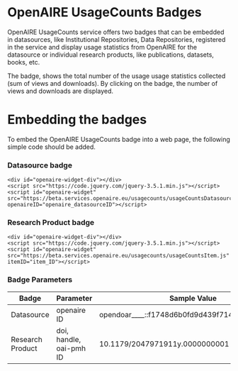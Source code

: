 # OpenAIRE UsageCounts Badges

OpenAIRE UsageCounts service offers two badges that can be embedded in datasources, like Institutional Repositories, Data Repositories, registered in the service and display usage statistics from OpenAIRE for the datasource or individual research products, like publications, datasets, books, etc.

The badge, shows the total number of the usage usage statistics collected (sum of views and downloads). By clicking on the badge, the number of views and downloads are displayed.

# Embedding the badges

To embed the OpenAIRE UsageCounts badge into a web page, the following simple code should be added.

### Datasource badge
```
<div id="openaire-widget-div"></div>
<script src="https://code.jquery.com/jquery-3.5.1.min.js"></script>
<script id="openaire-widget" src="https://beta.services.openaire.eu/usagecounts/usageCountsDatasource.js" openaireID="openaire_datasourceID"></script>
```

### Research Product badge
```
<div id="openaire-widget-div"></div>
<script src="https://code.jquery.com/jquery-3.5.1.min.js"></script>
<script id="openaire-widget" src="https://beta.services.openaire.eu/usagecounts/usageCountsItem.js" itemID="item_ID"></script>
```

### Badge Parameters

| Badge      | Parameter | Sample Value |
| ----------- | ----------- | -----------
| Datasource      | openaire ID       | opendoar____::f1748d6b0fd9d439f71450117eba2725 |
| Research Product   | doi, handle, oai-pmh ID        | 10.1179/2047971911y.0000000001 |
